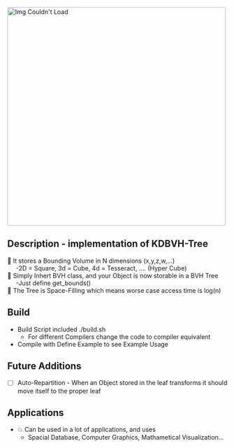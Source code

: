 <img src="https://user-images.githubusercontent.com/60249504/147365454-ec78a07c-8121-4341-b229-825325cf4b92.gif" alt="Img Couldn't Load" width="500">

## Description - implementation of KDBVH-Tree

:sparkler: It stores a Bounding Volume in N dimensions (x,y,z,w,...)  
&nbsp;&nbsp;&nbsp;&nbsp;&nbsp;-2D = Square, 3d = Cube, 4d = Tesseract, .... (Hyper Cube)  
:sparkler: Simply Inhert BVH class, and your Object is now storable in a BVH Tree  
&nbsp;&nbsp;&nbsp;&nbsp;&nbsp;-Just define get_bounds()  
:sparkler: The Tree is Space-Filling which means worse case access time is log(n)  

## Build

- Build Script included ./build.sh
  - For different Compilers change the code to compiler equivalent
- Compile with Define Example to see Example Usage

## Future Additions

- [ ] Auto-Repartition
      - When an Object stored in the leaf transforms it should move itself to the proper leaf
      
## Applications 
- :collision: Can be used in a lot of applications, and uses
  - Spacial Database, Computer Graphics, Mathametical Visualization...
